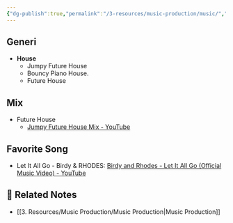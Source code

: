 ```yaml
---
{"dg-publish":true,"permalink":"/3-resources/music-production/music/","tags":["type/dashboard/MOC"]}
---
```




## Generi

- **House**
	- Jumpy Future House
	- Bouncy Piano House.
	- Future House

## Mix

- Future House
	- [Jumpy Future House Mix - YouTube](https://www.youtube.com/watch?v=dL1VpKDN5bw)

## Favorite Song

- Let It All Go - Birdy & RHODES: [Birdy and Rhodes - Let It All Go (Official Music Video) - YouTube](https://youtu.be/6u0DGIh3wLA?si=7YdrBDNRkL1nVdK7)



## 🔗 Related Notes

- [[3. Resources/Music Production/Music Production\|Music Production]]